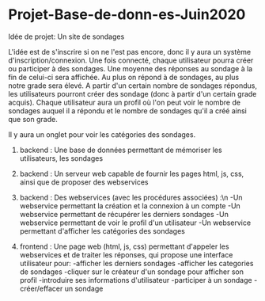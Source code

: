 # Projet-Base-de-donn-es-Juin2020

Idée de projet: Un site de sondages

L'idée est de s'inscrire si on ne l'est pas encore, donc il y aura un système d'inscription/connexion.
Une fois connecté, chaque utilisateur pourra créer ou participer à des sondages. Une moyenne des réponses au sondage à
la fin de celui-ci sera affichée. Au plus on répond à de sondages, au plus notre grade sera élevé.
A partir d'un certain nombre de sondages répondus, les utilisateurs pourront créer des sondage (donc à partir d'un certain grade acquis).
Chaque utilisateur aura un profil où l'on peut voir le nombre de sondages auquel il a répondu et le nombre
de sondages qu'il a créé ainsi que son grade.

Il y aura un onglet pour voir les catégories des sondages.

1) backend : Une base de données permettant de mémoriser les utilisateurs, les sondages

2) backend : Un serveur web capable de fournir les pages html, js, css, ainsi que de proposer des webservices

3) backend : Des webservices (avec les procédures associées) :\n
-Un webservice permettant la création et la connexion à un compte
-Un webservice permettant de récupérer les derniers sondages
-Un webservice permettant de voir le profil d'un utilisateur
-Un webservice permettant d'afficher les catégories des sondages

4) frontend : Une page web (html, js, css) permettant d'appeler les webservices et de traiter les réponses, qui propose une interface utilisateur pour:
-afficher les derniers sondages
-afficher les categories de sondages
-cliquer sur le créateur d'un sondage pour afficher son profil
-introduire ses informations d'utilisateur
-participer à un sondage
-créer/effacer un sondage
